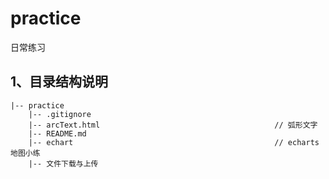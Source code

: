 # practice
日常练习
## 1、目录结构说明

```
|-- practice
    |-- .gitignore
    |-- arcText.html                                       // 弧形文字
    |-- README.md
    |-- echart                                             // echarts地图小练
    |-- 文件下载与上传
```


